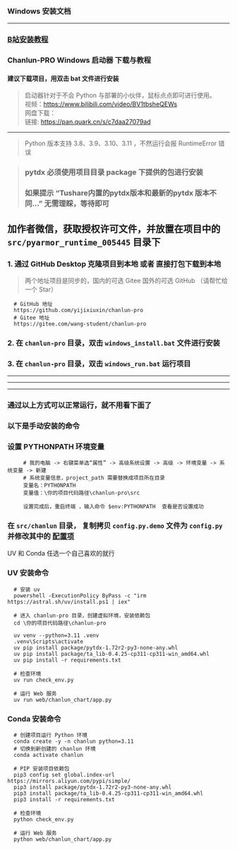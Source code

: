 ### Windows 安装文档

---

### [B站安装教程](https://www.bilibili.com/video/BV1XH4y1K7VM/)

### Chanlun-PRO Windows 启动器 下载与教程

#### 建议下载项目，用双击 bat 文件进行安装

> 启动器针对于不会 Python 与部署的小伙伴，鼠标点点即可进行使用。    
> 视频：https://www.bilibili.com/video/BV1tbsheQEWs    
> 网盘下载：    
>     链接: https://pan.quark.cn/s/c7daa27079ad     
 
 
---

> Python 版本支持 3.8、3.9、3.10、3.11 ，不然运行会报 RuntimeError 错误  

> ### pytdx 必须使用项目目录 package 下提供的包进行安装
> ### 如果提示 “Tushare内置的pytdx版本和最新的pytdx 版本不同...” 无需理睬，等待即可


## 加作者微信，获取授权许可文件，并放置在项目中的 `src/pyarmor_runtime_005445` 目录下


### 1. 通过 GitHub Desktop 克隆项目到本地 或者 直接打包下载到本地 

> 两个地址项目是同步的，国内的可选 Gitee 国外的可选 GitHub （请帮忙给一个 Star）

      # GitHub 地址
      https://github.com/yijixiuxin/chanlun-pro
      # Gitee 地址
      https://gitee.com/wang-student/chanlun-pro

### 2. 在 `chanlun-pro` 目录，双击 `windows_install.bat` 文件进行安装

### 3. 在 `chanlun-pro` 目录，双击 `windows_run.bat` 运行项目


---
---
---

### 通过以上方式可以正常运行，就不用看下面了
### 以下是手动安装的命令


### 设置 PYTHONPATH 环境变量

         # 我的电脑 -> 右键菜单选“属性” -> 高级系统设置 -> 高级 -> 环境变量 -> 系统变量 -> 新建
         # 系统变量信息，project_path 需要替换成项目所在目录
         变量名：PYTHONPATH
         变量值：\你的项目代码路径\chanlun-pro\src
         
         设置完成后，重启终端 ，输入命令 $env:PYTHONPATH  查看是否设置成功

### 在 `src/chanlun` 目录， 复制拷贝 `config.py.demo` 文件为 `config.py` 并修改其中的 [配置项](配置文件说明.md)

UV 和 Conda 任选一个自己喜欢的就行

### UV 安装命令

      # 安装 uv
      powershell -ExecutionPolicy ByPass -c "irm https://astral.sh/uv/install.ps1 | iex"
      
      # 进入 chanlun-pro 目录，创建虚拟环境，安装依赖包
      cd \你的项目代码路径\chanlun-pro
      
      uv venv --python=3.11 .venv
      .venv\Scripts\activate
      uv pip install package/pytdx-1.72r2-py3-none-any.whl
      uv pip install package/ta_lib-0.4.25-cp311-cp311-win_amd64.whl
      uv pip install -r requirements.txt

      # 检查环境
      uv run check_env.py

      # 运行 Web 服务
      uv run web/chanlun_chart/app.py

### Conda 安装命令

      # 创建项目运行 Python 环境
      conda create -y -n chanlun python=3.11
      # 切换到新创建的 chanlun 环境  
      conda activate chanlun

      # PIP 安装项目依赖包
      pip3 config set global.index-url https://mirrors.aliyun.com/pypi/simple/
      pip3 install package/pytdx-1.72r2-py3-none-any.whl
      pip3 install package/ta_lib-0.4.25-cp311-cp311-win_amd64.whl
      pip3 install -r requirements.txt

      # 检查环境
      python check_env.py

      # 运行 Web 服务
      python web/chanlun_chart/app.py
      